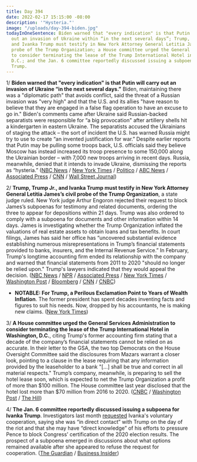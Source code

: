 ```yaml
---
title: Day 394
date: 2022-02-17 15:15:00 -08:00
description: '"Hysteria."'
image: "/uploads/day-394-biden.jpg"
todayInOneSentence: Biden warned that "every indication" is that Putin will carry
  out an invasion of Ukraine within “in the next several days”; Trump, Trump Jr.,
  and Ivanka Trump must testify in New York Attorney General Letitia James’s civil
  probe of the Trump Organization; a House committee urged the General Services Administration
  to consider terminating the lease of the Trump International Hotel in Washington,
  D.C.; and the Jan. 6 committee reportedly discussed issuing a subpoena for Ivanka
  Trump.
---
```


1/ **Biden warned that "every indication" is that Putin will carry out an invasion of Ukraine “in the next several days.”** Biden, maintaining there was a "diplomatic path" that avoids conflict, said the threat of a Russian invasion was "very high" and that the U.S. and its allies "have reason to believe that they are engaged in a false flag operation to have an excuse to go in." Biden's comments came after Ukraine said Russian-backed separatists were responsible for “a big provocation" after artillery shells hit a kindergarten in eastern Ukraine. The separatists accused the Ukrainians of staging the attack – the sort of incident the U.S. has warned Russia might try to use to create “an invented justification for war.” Despite earlier reports that Putin may be pulling some troops back, U.S. officials said they believe Moscow has instead increased its troop presence to some 150,000 along the Ukrainian border – with 7,000 new troops arriving in recent days. Russia, meanwhile, denied that it intends to invade Ukraine, dismissing the reports as “hysteria.” ([NBC News](https://www.nbcnews.com/news/world/shelling-eastern-ukraine-tensions-russia-troop-withdrawal-biden-nato-rcna16609) / [New York Times](https://www.nytimes.com/live/2022/02/17/world/russia-ukraine-news#western-reports-of-russias-continued-military-buildup-around-ukraine-heighten-tensions) / [Politico](https://www.politico.com/news/2022/02/17/blinken-to-deliver-remarks-on-russian-threat-to-peace-and-security-at-u-n-security-council-00009733) / [ABC News](https://abcnews.go.com/Politics/biden-believes-putin-ukraine-invasion-days/story?id=82954609) / [Associated Press](https://apnews.com/article/russia-ukraine-europe-russia-united-states-moscow-029f7416b35e905901ea10bf3019dafb) / [CNN](https://www.cnn.com/2022/02/17/politics/joe-biden-russia/index.html) / [Wall Street Journal](https://www.wsj.com/articles/ukraine-pro-russia-separatists-trade-allegations-of-cease-fire-violations-11645091832))

2/ **Trump, Trump Jr., and Ivanka Trump must testify in New York Attorney General Letitia James’s civil probe of the Trump Organization**, a state judge ruled. New York judge Arthur Engoron rejected their request to block James’s subpoenas for testimony and related documents, ordering the three to appear for depositions within 21 days. Trump was also ordered to comply with a subpoena for documents and other information within 14 days. James is investigating whether the Trump Organization inflated the valuations of real estate assets to obtain loans and tax benefits. In court filings, James has said her office has “uncovered substantial evidence establishing numerous misrepresentations in Trump’s financial statements provided to banks, insurers, and the Internal Revenue Service.” In February, Trump's longtime accounting firm ended its relationship with the company and warned that financial statements from 2011 to 2020 "should no longer be relied upon." Trump's lawyers indicated that they would appeal the decision. ([NBC News](https://www.nbcnews.com/politics/donald-trump/judge-orders-trump-children-answer-questions-business-practices-oath-rcna16659) / [NPR](https://www.npr.org/2022/02/17/1081426859/ny-supreme-court-justice-orders-the-trumps-to-testify-under-oath) / [Associated Press](https://apnews.com/article/business-new-york-manhattan-donald-trump-subpoenas-0aa45e4644b13f7a3ef76d9c00491298) / [New York Times](https://www.nytimes.com/2022/02/17/nyregion/trump-investigation-letitia-james.html) / [Washington Post](https://www.washingtonpost.com/business/2022/02/17/trump-hotel-lease-probe/) / [Bloomberg](https://www.bloomberg.com/news/articles/2022-02-17/trumps-says-n-y-s-james-improperly-conducting-criminal-probe?sref=MIBMEEoj) / [CNN](https://www.cnn.com/2022/02/17/politics/trump-subpoena-james-new-york-lawsuit/index.html) / [CNBC](https://www.cnbc.com/2022/02/17/judge-will-rule-on-trump-new-york-subpoena-fight-thursday-afternoon.html))

* **NOTABLE: For Trump, a Perilous Exclamation Point to Years of Wealth Inflation**. The former president has spent decades inventing facts and figures to suit his needs. Now, dropped by his accountants, he is making new claims. ([New York Times](https://www.nytimes.com/2022/02/16/business/trump-wealth-mazars.html))

3/ **A House committee urged the General Services Administration to consider terminating the lease of the Trump International Hotel in Washington, D.C.**, citing Trump's former accounting firm stating that a decade of the company’s financial statements cannot be relied on as accurate. In their letter to the GSA, the two top Democrats on the House Oversight Committee said the disclosures from Mazars warrant a closer look, pointing to a clause in the lease requiring that any information provided by the leaseholder to a bank "\[...\] shall be true and correct in all material respects." Trump’s company, meanwhile, is preparing to sell the hotel lease soon, which is expected to net the Trump Organization a profit of more than $100 million. The House committee last year disclosed that the hotel lost more than $70 million from 2016 to 2020. ([CNBC](https://www.cnbc.com/2022/02/17/house-panel-asks-gsa-to-end-trump-lease-of-old-post-office-dc-hotel.html) / [Washington Post](https://www.washingtonpost.com/business/2022/02/17/trump-hotel-lease-probe/) / [The Hill](https://thehill.com/homenews/house/594753-democrats-ask-gsa-to-consider-canceling-trump-dc-hotel-lease))

4/ **The Jan. 6 committee reportedly discussed issuing a subpoena for Ivanka Trump**. Investigators last month [requested](https://whatthefuckjusthappenedtoday.com/2022/01/20/day-366/#4-the-jan-6-committee-requested-volu) Ivanka's voluntary cooperation, saying she was “in direct contact” with Trump on the day of the riot and that she may have “direct knowledge” of his efforts to pressure Pence to block Congress’ certification of the 2020 election results. The prospect of a subpoena emerged in discussions about what options remained available after she appeared to refuse the request for cooperation. ([The Guardian](https://www.theguardian.com/us-news/2022/feb/17/us-capitol-attack-ivanka-trump-subpoena-discussion) / [Business Insider](https://www.businessinsider.com/capitol-riot-committee-considering-ivanka-trump-subpoena-report-2022-2))